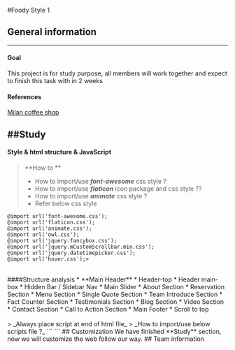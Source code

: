#Foody Style 1

## General information
-----
#### Goal
This project is for study purpose, all members will work together and expect to finish this task with in 2 weeks


#### References
[Milan coffee shop](http://wp1.themexlab.com/html/milan/milan/index.html#)


##Study
----
#### Style & html structure & JavaScript
> **How to  **
>- How to import/use _**font-awesome**_ css style ?
>- How to import/use _**flaticon**_ icon package and css style ??
>- How to import/use _**animate**_ css style ?
>- Refer below css style
```
@import url('font-awesome.css');
@import url('flaticon.css');
@import url('animate.css');
@import url('owl.css');
@import url('jquery.fancybox.css');
@import url('jquery.mCustomScrollbar.min.css');
@import url('jquery.datetimepicker.css');
@import url('hover.css');>
```
<br>
####Structure analysis
* **Main Header**
	* Header-top
	* Header main-box
	* Hidden Bar / Sidebar Nav
* Main Slider
* About Section
* Reservation Section
* Menu Section
* Single Quote Section
* Team Introduce Section
* Fact Counter Section
* Testimonials Section
* Blog Section
* Video Section
* Contact Section
* Call to Action Section
* Main Footer
* Scroll to top
<br/>
<br/>
> _Always place script at end of html file_
> _How to import/use below scripts file ?_
```
<script src="js/jquery.js"></script> 
<script src="js/bootstrap.min.js"></script>
<script src="js/jquery.mCustomScrollbar.concat.min.js"></script>
<script src="js/revolution.min.js"></script>
<script src="js/jquery.datetimepicker.js"></script>
<script src="js/jquery.fancybox.pack.js"></script>
<script src="js/jquery.fancybox-media.js"></script>
<script src="js/bxslider.js"></script>
<script src="js/owl.js"></script>
<script src="js/validate.js"></script>
<script src="js/wow.js"></script>
<script src="js/script.js"></script>
```
## Customization
We have finished **Study** section, now we will customize the web follow our way.
## Team information

